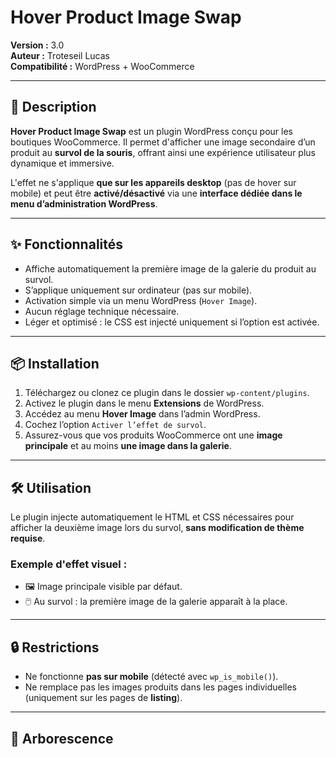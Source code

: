 # Hover Product Image Swap

**Version :** 3.0  
**Auteur :** Troteseil Lucas  
**Compatibilité :** WordPress + WooCommerce  

---

## 🧩 Description

**Hover Product Image Swap** est un plugin WordPress conçu pour les boutiques WooCommerce. Il permet d'afficher une image secondaire d’un produit au **survol de la souris**, offrant ainsi une expérience utilisateur plus dynamique et immersive.

L'effet ne s'applique **que sur les appareils desktop** (pas de hover sur mobile) et peut être **activé/désactivé** via une **interface dédiée dans le menu d’administration WordPress**.

---

## ✨ Fonctionnalités

- Affiche automatiquement la première image de la galerie du produit au survol.
- S’applique uniquement sur ordinateur (pas sur mobile).
- Activation simple via un menu WordPress (`Hover Image`).
- Aucun réglage technique nécessaire.
- Léger et optimisé : le CSS est injecté uniquement si l’option est activée.

---

## 📦 Installation

1. Téléchargez ou clonez ce plugin dans le dossier `wp-content/plugins`.
2. Activez le plugin dans le menu **Extensions** de WordPress.
3. Accédez au menu **Hover Image** dans l’admin WordPress.
4. Cochez l’option `Activer l’effet de survol`.
5. Assurez-vous que vos produits WooCommerce ont une **image principale** et au moins **une image dans la galerie**.

---

## 🛠 Utilisation

Le plugin injecte automatiquement le HTML et CSS nécessaires pour afficher la deuxième image lors du survol, **sans modification de thème requise**.

### Exemple d'effet visuel :
- 🖼️ Image principale visible par défaut.
- 🖱️ Au survol : la première image de la galerie apparaît à la place.

---

## 🔒 Restrictions

- Ne fonctionne **pas sur mobile** (détecté avec `wp_is_mobile()`).
- Ne remplace pas les images produits dans les pages individuelles (uniquement sur les pages de **listing**).

---

## 📁 Arborescence

